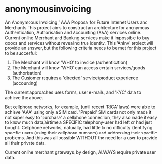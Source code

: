 # anonymousinvoicing
An Anonymoous Invoicing / AAA Proposal for Future Internet Users and Merchants
This project aims to construct an architecture for anonymous Authentication, Authorisation and Accounting (AAA) services online.
Current online Merchant and Banking services make it impossible to buy goods and services without revealing true identity.
This 'AnInv' project will provide an answer, but the following criteria needs to be met for this project to be succesful:
1. The Merchant will know 'WHO' to invoice (authentication)
2. The Merchant will know 'WHO' can access certain services/goods (authorisation)
3. The Customer requires a 'directed' service/product experience (accounting)

The current approaches uses forms, user e-mails, and 'KYC' data to achieve the above.

But cellphone networks, for example, (until recent 'RICA' laws) were able to achieve 'AAA' using only a SIM card. 
'Prepaid' SIM cards not only made it not super easy to 'purchase' a cellphone connection, they also made it easy
to know much data/airtime a SPECIFIC telephony-user had left or had just bought. Cellphone networks, naturally,
had little to no difficulty identifying specific users (using their cellphone numbers) and addressing their 
specific problems. And this was all possible WITHOUT the need for a user to provide all their private data.

Current online merchant gateways, by design, ALWAYS require private user data.
